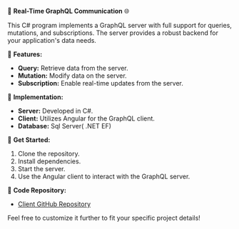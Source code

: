 
🚀 **Real-Time GraphQL Communication** 🌐

This C# program implements a GraphQL server with full support for queries, mutations, and subscriptions. The server provides a robust backend for your application's data needs.

🎯 **Features:**
- **Query:** Retrieve data from the server.
- **Mutation:** Modify data on the server.
- **Subscription:** Enable real-time updates from the server.

🔧 **Implementation:**
- **Server:** Developed in C#.
- **Client:** Utilizes Angular for the GraphQL client.
- **Database:** Sql Server( .NET EF)


🚀 **Get Started:**
1. Clone the repository.
2. Install dependencies.
3. Start the server.
4. Use the Angular client to interact with the GraphQL server.


📁 **Code Repository:**
- [Client GitHub Repository](https://github.com/cxxyao2/ng-environment-var-graphQL)

Feel free to customize it further to fit your specific project details!
